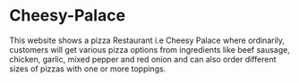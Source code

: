 # Cheesy-Palace
This website shows a pizza Restaurant i.e Cheesy Palace where ordinarily, customers will get various pizza options from ingredients like beef sausage, chicken, garlic, mixed pepper and red onion and can also order different sizes of pizzas with one or more toppings. 
